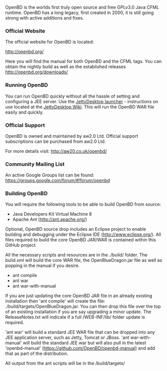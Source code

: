 OpenBD is the worlds first truly open source and free GPLv3.0 Java CFML runtime.   OpenBD has a long legacy, first created in 2000, it is still going strong with active additions and fixes.

### Official Website

The official website for OpenBD is located:

http://openbd.org/

Here you will find the manual for both OpenBD and the CFML tags.   You can obtain the nightly build as well as the established releases http://openbd.org/downloads/

### Running OpenBD

You can run OpenBD quickly without all the hassle of setting and configuring a JEE server.   Use the [JettyDesktop launcher](https://github.com/aw20/jettydesktop) - instructions on use located at the [JettyDesktop Wiki](https://github.com/aw20/jettydesktop/wiki).   This will run the OpenBD WAR file easily and quickly.

### Official Support

OpenBD is owned and maintained by aw2.0 Ltd.  Official support subscriptions can be purchased from aw2.0 Ltd. 

For more details visit: http://aw20.co.uk/openbd/

### Community Mailing List

An active Google Groups list can be found: https://groups.google.com/forum/#!forum/openbd

### Building OpenBD

You will require the following tools to be able to build OpenBD from source:

* Java Developers Kit Virtual Machine 8
* Apache Ant (http://ant.apache.org/)

Optional, OpenBD source drop includes an Eclipse project to enable building and debugging under the Eclipse IDE (http://www.eclipse.org/).   All files required to build the core OpenBD JAR/WAR is contained within this GitHub project.

All the necessary scripts and resources are in the ./build/ folder.   The build.xml will build the core WAR file, the OpenBlueDragon.jar file as well as popping in the manual if you desire.

* ant compile
* ant war
* ant war-with-manual

If you are just updating the core OpenBD JAR file in an already existing installation then 'ant compile' will create the file: ./build/targets/OpenBlueDragon.jar.   You can then drop this file over the top of an existing installation if you are say upgrading a minor update.  The ReleaseNotes.txt will indicate if a full /WEB-INF/lib/ folder update is required.

'ant war' will build a standard JEE WAR file that can be dropped into any JEE application server, such as Jetty, Tomcat or JBoss.  'ant war-with-manual' will build the standard JEE war but will also pull in the latest 'openbd-manual' (https://github.com/OpenBD/openbd-manual) and add that as part of the distribution.

All output from the ant scripts will be in the /build/targets/
